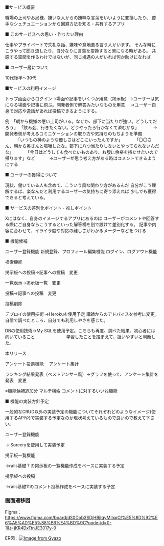 ■サービス概要

職場の上司やお局様、嫌いな人からの嫌味な言葉をいいように変換したり、
苦手なシュチュエーションから回避方法を知る・共有するアプリ

■ このサービスへの思い・作りたい理由

仕事やプライベートで失礼な話、嫌味や意地悪る言う人がいます。
そんな時にこうやって聞き流したり、自分なりに言葉を変換すると楽になる時がある。
共感する空間を作るわけではないが、同じ境遇の人がいれば何か助けになれば

■ ユーザー層について

10代後半〜30代  

■サービスの利用イメージ

トップ画面からログイン→場面や記事をいくつか用意（掲示板）→ユーザーは気になる場面や記事に飛ぶ。開発者側で解答みたいなものを用意　
→ユーザー自身で対応や逸話があれば投稿できるようにする。

例　「朝から機嫌の悪い上司がいる。なぜか、部下に当たりが強い。どうしてだろう」
    「飲み会、行きたくない。どうやったら行かなくて済むかな」
　　　→開発者側が考えるコミニケーションの取り方や気持ちのもちようを準備
　　　「いつもの神のような優しさはどこにいったんですか」
　　　「〇〇さん、朝から奥さんと喧嘩したな。部下に八つ当たりしないとやってられないんだな」
　　　「今日はどうしても食べたいものあり、お腹に余裕を持たせたいので帰ります」など
　　　→ユーザーが思う考え方がある時はコメントできるようにする

■ ユーザーの獲得について

現状、働いている人も含めて、こういう風な関わり方があるんだ
自分がこう理解するば、楽なんだと利用するユーザーの気持ちに寄り添えれば
少しでも獲得できると考えている。

■ サービスの差別化ポイント・推しポイント

Xにはなく、自身のイメージするアプリにあるのは
ユーザーがコメントや回答する際にご自身ならこうするといった解答欄を別で設けて差別化する。
記事や内容に合わせて、イライラ度や対応の難しさがわかるメーターなどをつける

■ 機能候補

ユーザー登録機能
新規登録、プロフィール編集機能
ログイン、ログアウト機能

検索機能

掲示板への投稿→記事への投稿　変更

一覧表示→掲示板一覧　変更

投稿→記事への投稿　変更

投稿削除

デプロイの使用技術
→Herokuを使用予定
 講師からのアドバイスを参考に変更。自信で調べたところ、自分でも利用しやさを感じた。

DBの使用技術→My SQLを使用予定。こちらも再度、調べた結果、初心者には向いていること
　　　　　　　学習したことを踏まえて、扱いやすいと判断した。

本リリース

アンケート投票機能　
アンケート集計

ランキング結果発表（ベストアンサー風）→グラフを使って、アンケート集計を発表　変更

※機能候補追加分
マルチ検索
コメントに対するいいね機能


■ 機能の実装方針予定

一般的なCRUD以外の実装予定の機能についてそれぞれどのようなイメージ(使用するAPIや)で実装する予定なのか現状考えているもので良いので教えて下さい。

ユーザー登録機能

→ Sorceryを使用して実装予定

掲示板一覧機能

→rails基礎７の掲示板の一覧機能作成をベースに実装する予定

掲示板への投稿

→rails基礎11のコメント投稿作成をベースに実装する予定

### 画面遷移図
Figma：https://www.figma.com/board/dS0Dob3SDjHBjIqyMIlxqO/%E5%8D%92%E6%A5%AD%E5%88%B6%E4%BD%9C?node-id=0-1&t=jKR4DxTtnJE3017y-0


ER図：[![Image from Gyazo](https://i.gyazo.com/a494f2f4b920b5d0cb3ce7847107be88.png)](https://gyazo.com/a494f2f4b920b5d0cb3ce7847107be88)